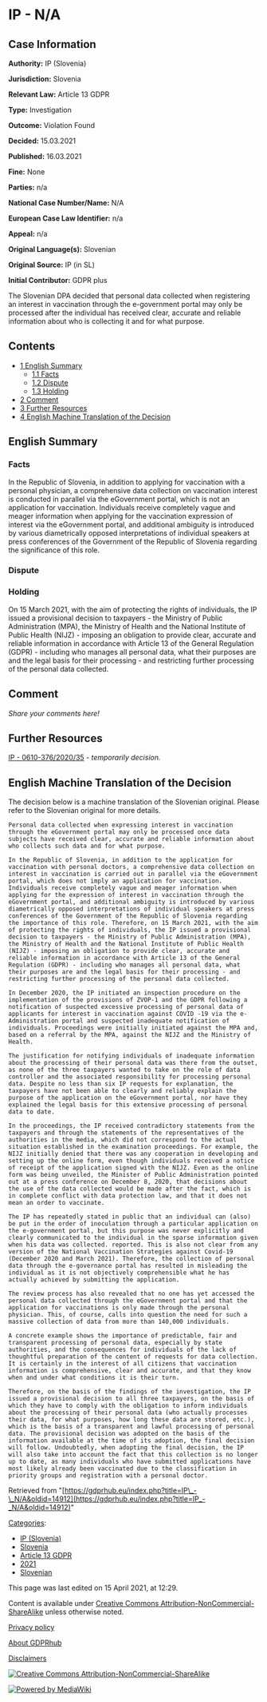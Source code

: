# IP - N/A

## Case Information

**Authority:** IP (Slovenia)

**Jurisdiction:** Slovenia

**Relevant Law:** Article 13 GDPR

**Type:** Investigation

**Outcome:** Violation Found

**Decided:** 15.03.2021

**Published:** 16.03.2021

**Fine:** None

**Parties:** n/a

**National Case Number/Name:** N/A

**European Case Law Identifier:** n/a

**Appeal:** n/a

**Original Language(s):** Slovenian

**Original Source:** IP (in SL)

**Initial Contributor:** GDPR plus

The Slovenian DPA decided that personal data collected when registering an interest in vaccination through the e-government portal may only be processed after the individual has received clear, accurate and reliable information about who is collecting it and for what purpose.

## Contents

*   [1 English Summary](#English_Summary)
    *   [1.1 Facts](#Facts)
    *   [1.2 Dispute](#Dispute)
    *   [1.3 Holding](#Holding)
*   [2 Comment](#Comment)
*   [3 Further Resources](#Further_Resources)
*   [4 English Machine Translation of the Decision](#English_Machine_Translation_of_the_Decision)

## English Summary

### Facts

In the Republic of Slovenia, in addition to applying for vaccination with a personal physician, a comprehensive data collection on vaccination interest is conducted in parallel via the eGovernment portal, which is not an application for vaccination. Individuals receive completely vague and meager information when applying for the vaccination expression of interest via the eGovernment portal, and additional ambiguity is introduced by various diametrically opposed interpretations of individual speakers at press conferences of the Government of the Republic of Slovenia regarding the significance of this role.

### Dispute

### Holding

On 15 March 2021, with the aim of protecting the rights of individuals, the IP issued a provisional decision to taxpayers - the Ministry of Public Administration (MPA), the Ministry of Health and the National Institute of Public Health (NIJZ) - imposing an obligation to provide clear, accurate and reliable information in accordance with Article 13 of the General Regulation (GDPR) - including who manages all personal data, what their purposes are and the legal basis for their processing - and restricting further processing of the personal data collected.

## Comment

_Share your comments here!_

## Further Resources

[IP - 0610-376/2020/35](/index.php?title=IP_-_0610-376/2020/35 "IP - 0610-376/2020/35") _\- temporarily decision._

## English Machine Translation of the Decision

The decision below is a machine translation of the Slovenian original. Please refer to the Slovenian original for more details.

```
Personal data collected when expressing interest in vaccination through the eGovernment portal may only be processed once data subjects have received clear, accurate and reliable information about who collects such data and for what purpose.

In the Republic of Slovenia, in addition to the application for vaccination with personal doctors, a comprehensive data collection on interest in vaccination is carried out in parallel via the eGovernment portal, which does not imply an application for vaccination. Individuals receive completely vague and meager information when applying for the expression of interest in vaccination through the eGovernment portal, and additional ambiguity is introduced by various diametrically opposed interpretations of individual speakers at press conferences of the Government of the Republic of Slovenia regarding the importance of this role. Therefore, on 15 March 2021, with the aim of protecting the rights of individuals, the IP issued a provisional decision to taxpayers - the Ministry of Public Administration (MPA), the Ministry of Health and the National Institute of Public Health (NIJZ) - imposing an obligation to provide clear, accurate and reliable information in accordance with Article 13 of the General Regulation (GDPR) - including who manages all personal data, what their purposes are and the legal basis for their processing - and restricting further processing of the personal data collected.

In December 2020, the IP initiated an inspection procedure on the implementation of the provisions of ZVOP-1 and the GDPR following a notification of suspected excessive processing of personal data of applicants for interest in vaccination against COVID -19 via the e-Administration portal and suspected inadequate notification of individuals. Proceedings were initially initiated against the MPA and, based on a referral by the MPA, against the NIJZ and the Ministry of Health.

The justification for notifying individuals of inadequate information about the processing of their personal data was there from the outset, as none of the three taxpayers wanted to take on the role of data controller and the associated responsibility for processing personal data. Despite no less than six IP requests for explanation, the taxpayers have not been able to clearly and reliably explain the purpose of the application on the eGovernment portal, nor have they explained the legal basis for this extensive processing of personal data to date.

In the proceedings, the IP received contradictory statements from the taxpayers and through the statements of the representatives of the authorities in the media, which did not correspond to the actual situation established in the examination proceedings. For example, the NIJZ initially denied that there was any cooperation in developing and setting up the online form, even though individuals received a notice of receipt of the application signed with the NIJZ. Even as the online form was being unveiled, the Minister of Public Administration pointed out at a press conference on December 8, 2020, that decisions about the use of the data collected would be made after the fact, which is in complete conflict with data protection law, and that it does not mean an order to vaccinate.

The IP has repeatedly stated in public that an individual can (also) be put in the order of inoculation through a particular application on the e-government portal, but this purpose was never explicitly and clearly communicated to the individual in the sparse information given when his data was collected. reported. This is also not clear from any version of the National Vaccination Strategies against Covid-19 (December 2020 and March 2021). Therefore, the collection of personal data through the e-governance portal has resulted in misleading the individual as it is not objectively comprehensible what he has actually achieved by submitting the application. 

The review process has also revealed that no one has yet accessed the personal data collected through the eGovernment portal and that the application for vaccinations is only made through the personal physician. This, of course, calls into question the need for such a massive collection of data from more than 140,000 individuals.

A concrete example shows the importance of predictable, fair and transparent processing of personal data, especially by state authorities, and the consequences for individuals of the lack of thoughtful preparation of the content of requests for data collection. It is certainly in the interest of all citizens that vaccination information is comprehensive, clear and accurate, and that they know when and under what conditions it is their turn.

Therefore, on the basis of the findings of the investigation, the IP issued a provisional decision to all three taxpayers, on the basis of which they have to comply with the obligation to inform individuals about the processing of their personal data (who actually processes their data, for what purposes, how long these data are stored, etc.), which is the basis of a transparent and lawful processing of personal data. The provisional decision was adopted on the basis of the information available at the time of its adoption, the final decision will follow. Undoubtedly, when adopting the final decision, the IP will also take into account the fact that this collection is no longer up to date, as many individuals who have submitted applications have most likely already been vaccinated due to the classification in priority groups and registration with a personal doctor.

```

Retrieved from "[https://gdprhub.eu/index.php?title=IP\_-\_N/A&oldid=14912](https://gdprhub.eu/index.php?title=IP_-_N/A&oldid=14912)"

[Categories](/index.php?title=Special:Categories "Special:Categories"):

*   [IP (Slovenia)](/index.php?title=Category:IP_\(Slovenia\) "Category:IP (Slovenia)")
*   [Slovenia](/index.php?title=Category:Slovenia "Category:Slovenia")
*   [Article 13 GDPR](/index.php?title=Category:Article_13_GDPR "Category:Article 13 GDPR")
*   [2021](/index.php?title=Category:2021 "Category:2021")
*   [Slovenian](/index.php?title=Category:Slovenian "Category:Slovenian")

This page was last edited on 15 April 2021, at 12:29.

Content is available under [Creative Commons Attribution-NonCommercial-ShareAlike](https://creativecommons.org/licenses/by-nc-sa/4.0/) unless otherwise noted.

[Privacy policy](/index.php?title=GDPRhub:Privacy_policy)

[About GDPRhub](/index.php?title=GDPRhub:About)

[Disclaimers](/index.php?title=GDPRhub:General_disclaimer)

[![Creative Commons Attribution-NonCommercial-ShareAlike](/resources/assets/licenses/cc-by-nc-sa.png)](https://creativecommons.org/licenses/by-nc-sa/4.0/)

[![Powered by MediaWiki](/resources/assets/poweredby_mediawiki_88x31.png)](https://www.mediawiki.org/)